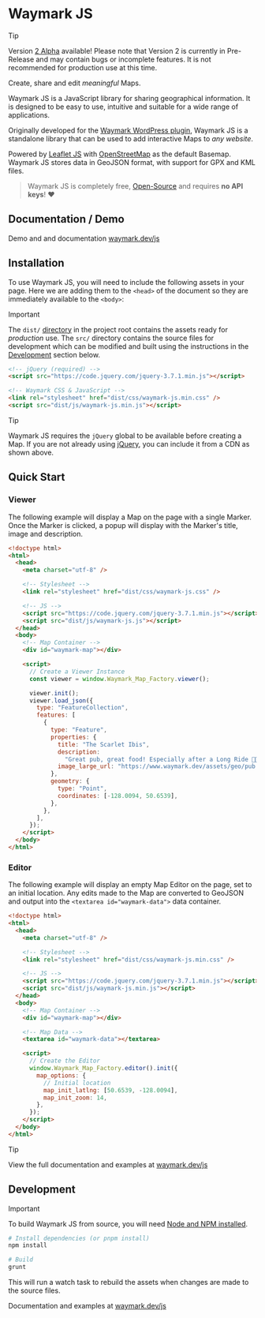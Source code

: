 # Waymark JS

> [!TIP]
> Version [2 Alpha](https://github.com/OpenGIS/Waymark-JS/tree/two) available!
> Please note that Version 2 is currently in Pre-Release and may contain bugs or incomplete features. It is not recommended for production use at this time.

Create, share and edit _meaningful_ Maps.

Waymark JS is a JavaScript library for sharing geographical information. It is designed to be easy to use, intuitive and suitable for a wide range of applications.

Originally developed for the [Waymark WordPress plugin](https://wordpress.org/plugins/waymark/), Waymark JS is a standalone library that can be used to add interactive Maps to _any website_.

Powered by [Leaflet JS](https://leafletjs.com/) with [OpenStreetMap](https://www.openstreetmap.org/) as the default Basemap. Waymark JS stores data in GeoJSON format, with support for GPX and KML files.

> Waymark JS is completely free, [Open-Source](https://github.com/OpenGIS/Waymark-JS) and requires **no API keys**! ❤️

## Documentation / Demo

Demo and and documentation [waymark.dev/js](https://www.waymark.dev/js)

## Installation

To use Waymark JS, you will need to include the following assets in your page. Here we are adding them to the `<head>` of the document so they are immediately available to the `<body>`:

> [!IMPORTANT]
> The `dist/` [directory](https://github.com/OpenGIS/Waymark-JS/tree/master/dist) in the project root contains the assets ready for _production_ use. The `src/` directory contains the source files for development which can be modified and built using the instructions in the [Development](#development) section below.

```html
<!-- jQuery (required) -->
<script src="https://code.jquery.com/jquery-3.7.1.min.js"></script>

<!-- Waymark CSS & JavaScript -->
<link rel="stylesheet" href="dist/css/waymark-js.min.css" />
<script src="dist/js/waymark-js.min.js"></script>
```

> [!TIP]
> Waymark JS requires the `jQuery` global to be available before creating a Map. If you are not already using [jQuery](https://jquery.com/), you can include it from a CDN as shown above.

## Quick Start

### Viewer

The following example will display a Map on the page with a single Marker. Once the Marker is clicked, a popup will display with the Marker's title, image and description.

```html
<!doctype html>
<html>
  <head>
    <meta charset="utf-8" />

    <!-- Stylesheet -->
    <link rel="stylesheet" href="dist/css/waymark-js.css" />

    <!-- JS -->
    <script src="https://code.jquery.com/jquery-3.7.1.min.js"></script>
    <script src="dist/js/waymark-js.js"></script>
  </head>
  <body>
    <!-- Map Container -->
    <div id="waymark-map"></div>

    <script>
      // Create a Viewer Instance
      const viewer = window.Waymark_Map_Factory.viewer();

      viewer.init();
      viewer.load_json({
        type: "FeatureCollection",
        features: [
          {
            type: "Feature",
            properties: {
              title: "The Scarlet Ibis",
              description:
                "Great pub, great food! Especially after a Long Ride 🚴🍔🍟🍺🍺💤",
              image_large_url: "https://www.waymark.dev/assets/geo/pub.jpeg",
            },
            geometry: {
              type: "Point",
              coordinates: [-128.0094, 50.6539],
            },
          },
        ],
      });
    </script>
  </body>
</html>
```

### Editor

The following example will display an empty Map Editor on the page, set to an initial location. Any edits made to the Map are converted to GeoJSON and output into the `<textarea id="waymark-data">` data container.

```html
<!doctype html>
<html>
  <head>
    <meta charset="utf-8" />

    <!-- Stylesheet -->
    <link rel="stylesheet" href="dist/css/waymark-js.min.css" />

    <!-- JS -->
    <script src="https://code.jquery.com/jquery-3.7.1.min.js"></script>
    <script src="dist/js/waymark-js.min.js"></script>
  </head>
  <body>
    <!-- Map Container -->
    <div id="waymark-map"></div>

    <!-- Map Data -->
    <textarea id="waymark-data"></textarea>

    <script>
      // Create the Editor
      window.Waymark_Map_Factory.editor().init({
        map_options: {
          // Initial location
          map_init_latlng: [50.6539, -128.0094],
          map_init_zoom: 14,
        },
      });
    </script>
  </body>
</html>
```

> [!TIP]
> View the full documentation and examples at [waymark.dev/js](https://www.waymark.dev/js)

## Development

> [!IMPORTANT]
> To build Waymark JS from source, you will need [Node and NPM installed](https://docs.npmjs.com/downloading-and-installing-node-js-and-npm).

```bash
# Install dependencies (or pnpm install)
npm install

# Build
grunt
```

This will run a watch task to rebuild the assets when changes are made to the source files.

Documentation and examples at [waymark.dev/js](https://www.waymark.dev/js)
